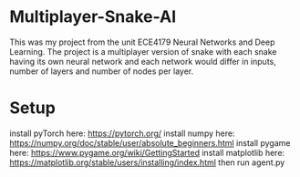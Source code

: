 # Multiplayer-Snake-AI
This was my project from the unit ECE4179 Neural Networks and Deep Learning. The project is a multiplayer version of snake with each snake having its own neural network and each network would differ in inputs, number of layers and number of nodes per layer.

# Setup
install pyTorch here: https://pytorch.org/
install numpy here: https://numpy.org/doc/stable/user/absolute_beginners.html
install pygame here: https://www.pygame.org/wiki/GettingStarted
install matplotlib here: https://matplotlib.org/stable/users/installing/index.html
then run agent.py
